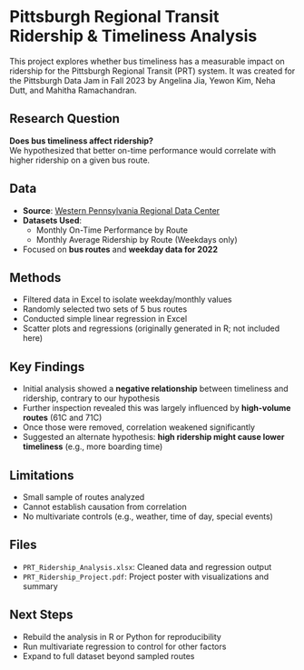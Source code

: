 # Pittsburgh Regional Transit Ridership & Timeliness Analysis

This project explores whether bus timeliness has a measurable impact on ridership for the Pittsburgh Regional Transit (PRT) system. It was created for the Pittsburgh Data Jam in Fall 2023 by Angelina Jia, Yewon Kim, Neha Dutt, and Mahitha Ramachandran.

## Research Question

**Does bus timeliness affect ridership?**  
We hypothesized that better on-time performance would correlate with higher ridership on a given bus route.

## Data

- **Source**: [Western Pennsylvania Regional Data Center](https://data.wprdc.org/)  
- **Datasets Used**:
  - Monthly On-Time Performance by Route
  - Monthly Average Ridership by Route (Weekdays only)
- Focused on **bus routes** and **weekday data for 2022**

## Methods

- Filtered data in Excel to isolate weekday/monthly values
- Randomly selected two sets of 5 bus routes
- Conducted simple linear regression in Excel
- Scatter plots and regressions (originally generated in R; not included here)

## Key Findings

- Initial analysis showed a **negative relationship** between timeliness and ridership, contrary to our hypothesis
- Further inspection revealed this was largely influenced by **high-volume routes** (61C and 71C)
- Once those were removed, correlation weakened significantly
- Suggested an alternate hypothesis: **high ridership might cause lower timeliness** (e.g., more boarding time)

## Limitations

- Small sample of routes analyzed
- Cannot establish causation from correlation
- No multivariate controls (e.g., weather, time of day, special events)

## Files

- `PRT_Ridership_Analysis.xlsx`: Cleaned data and regression output
- `PRT_Ridership_Project.pdf`: Project poster with visualizations and summary

## Next Steps

- Rebuild the analysis in R or Python for reproducibility
- Run multivariate regression to control for other factors
- Expand to full dataset beyond sampled routes
